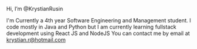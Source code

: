 Hi, I’m @KrystianRusin

I'm Currently a 4th year Software Engineering and Management student. I code mostly in Java and Python but I am currently learning fullstack development using React JS and NodeJS
You can contact me by email at krystian.r@hotmail.com

